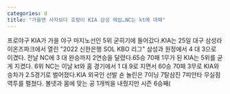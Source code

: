 ```yaml
---
categories: d
title: "가을엔 사자보다 호랑이 KIA 삼성 제압…NC는 kt에 대패"
---
```

프로야구 KIA가 가을 야구 마지노선인 5위 굳히기에 들어갔다.KIA는 25일 대구 삼성라이온즈파크에서 열린 "2022 신한은행 SOL KBO 리그" 삼성과 원정에서 4 대 3으로 이겼다. 전날 NC에 3 대 완승까지 2연승을 달렸다.65승 70패 1무가 된 KIA는 5위를 굳게 지켰다. 6위 NC는 이날 kt와 홈 경기에서 1 대 9로 지면서 60승 70패 3무로 KIA와 승차가 2.5경기로 벌어졌다.KIA 외국인 선발 숀 놀린은 7이닝 7탈삼진 7피안타 무실점 역투를 펼쳤다. 볼넷과 몸에 맞는 공 1개씩을 내줬지만 시즌 6승째(